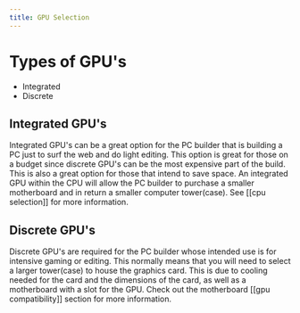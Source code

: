 ```yaml
---
title: GPU Selection
---
```

# Types of GPU's

* Integrated
* Discrete

## Integrated GPU's

Integrated GPU's can be a great option for the PC builder that is building a PC just to surf the web and do light editing. This option is great for those on a budget since discrete GPU's can be the most expensive part of the build. This is also a great option for those that intend to save space. An integrated GPU within the CPU will allow the PC builder to purchase a smaller motherboard and in return a smaller computer tower(case). See [[cpu selection]] for more information.

## Discrete GPU's 

Discrete GPU's are required for the PC builder whose intended use is for intensive gaming or editing. This normally means that you will need to select a larger tower(case) to house the graphics card. This is due to cooling needed for the card and the dimensions of the card, as well as a motherboard with a slot for the GPU. Check out the motherboard [[gpu compatibility]] section for more information.



